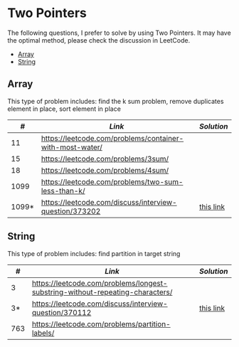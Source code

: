# Two Pointers 

The following questions, I prefer to solve by using Two Pointers. It may have the optimal method, please check the discussion in LeetCode.

* [Array](##Array)
* [String](##String)

## Array

This type of problem includes: find the k sum problem, remove duplicates element in place, sort element in place

| *#* | *Link* | *Solution* |
| ---- | --------------------------------- | --------------------------------- |
| 11 | https://leetcode.com/problems/container-with-most-water/ | |
| 15 | https://leetcode.com/problems/3sum/ | |
| 18 | https://leetcode.com/problems/4sum/ | |
| 1099 | https://leetcode.com/problems/two-sum-less-than-k/ | |
| 1099* | https://leetcode.com/discuss/interview-question/373202 | [this link](../python_practice/amazon/optimal_utilization.py) |

## String

This type of problem includes: find partition in target string

| *#* | *Link* | *Solution* |
| ---- | --------------------------------- | --------------------------------- |
| 3 | https://leetcode.com/problems/longest-substring-without-repeating-characters/ | |
| 3* | https://leetcode.com/discuss/interview-question/370112 | [this link](../python_practice/amazon/substrings_of_size_k_with_k_distinct_chars.py) |
| 763 | https://leetcode.com/problems/partition-labels/ | |
